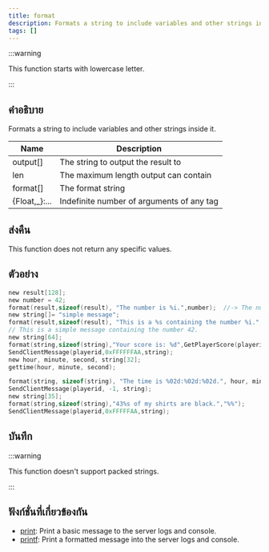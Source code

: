 ```yaml
---
title: format
description: Formats a string to include variables and other strings inside it.
tags: []
---
```


:::warning

This function starts with lowercase letter.

:::

## คำอธิบาย

Formats a string to include variables and other strings inside it.

| Name           | Description                               |
| -------------- | ----------------------------------------- |
| output[]       | The string to output the result to        |
| len            | The maximum length output can contain     |
| format[]       | The format string                         |
| {Float,\_}:... | Indefinite number of arguments of any tag |

## ส่งคืน

This function does not return any specific values.

## ตัวอย่าง

```c
new result[128];
new number = 42;
format(result,sizeof(result), "The number is %i.",number);  //-> The number is 42.
new string[]= "simple message";
format(result,sizeof(result), "This is a %s containing the number %i.", string, number);
// This is a simple message containing the number 42.
new string[64];
format(string,sizeof(string),"Your score is: %d",GetPlayerScore(playerid));
SendClientMessage(playerid,0xFFFFFFAA,string);
new hour, minute, second, string[32];
gettime(hour, minute, second);

format(string, sizeof(string), "The time is %02d:%02d:%02d.", hour, minute, second); // will output something like 09:45:02
SendClientMessage(playerid, -1, string);
new string[35];
format(string,sizeof(string),"43%s of my shirts are black.","%%");
SendClientMessage(playerid,0xFFFFFAA,string);
```

## บันทึก

:::warning

This function doesn't support packed strings.

:::

## ฟังก์ชั่นที่เกี่ยวข้องกัน

- [print](../functions/print): Print a basic message to the server logs and console.
- [printf](../functions/printf): Print a formatted message into the server logs and console.

